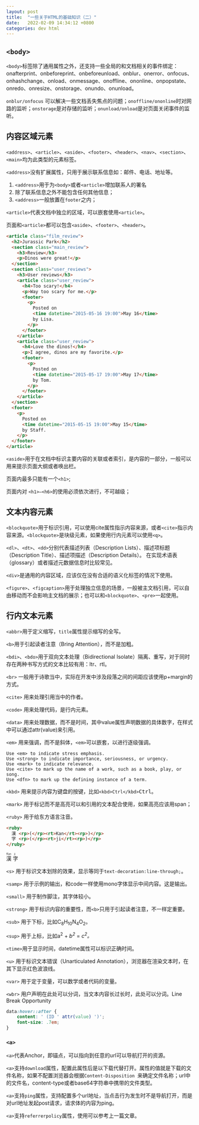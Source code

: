 ```yaml
---
layout: post
title:  "一些关于HTML的基础知识（二）"
date:   2022-02-09 14:34:12 +0800
categories: dev html
---
```


## `<body>`

`<body>`标签除了通用属性之外，还支持一些全局的和文档相关的事件绑定：onafterprint、onbeforeprint、onbeforeunload、onblur、onerror、onfocus、onhashchange、onload、onmessage、onoffline、ononline、onpopstate、onredo、onresize、onstorage、onundo、onunload。

`onblur/onfocus` 可以解决一些文档丢失焦点的问题；`onoffline/ononline`时对网路的监听；`onstorage`是对存储的监听；`onunload/onload`是对页面关闭事件的监听。

## 内容区域元素

`<address>`、`<article>`、`<aside>`、`<footer>`、`<header>`、`<nav>`、`<section>`、`<main>`均为此类型的元素标签。

`<address>`没有扩展属性，只用于展示联系信息如：邮件、电话、地址等。

1. `<address>`用于为`<body>`或者`<article>`增加联系人的署名
2. 除了联系信息之外不能包含任何其他信息；
3. `<address>`一般放置在`footer`之内；

`<article>`代表文档中独立的区域，可以嵌套使用`<article>`。

页面和`<article>`都可以包含`<aside>`、`<footer>`、`<header>`。

```html
<article class="film_review">
  <h2>Jurassic Park</h2>
  <section class="main_review">
    <h3>Review</h3>
    <p>Dinos were great!</p>
  </section>
  <section class="user_reviews">
    <h3>User reviews</h3>
    <article class="user_review">
      <h4>Too scary!</h4>
      <p>Way too scary for me.</p>
      <footer>
        <p>
          Posted on
          <time datetime="2015-05-16 19:00">May 16</time>
          by Lisa.
        </p>
      </footer>
    </article>
    <article class="user_review">
      <h4>Love the dinos!</h4>
      <p>I agree, dinos are my favorite.</p>
      <footer>
        <p>
          Posted on
          <time datetime="2015-05-17 19:00">May 17</time>
          by Tom.
        </p>
      </footer>
    </article>
  </section>
  <footer>
    <p>
      Posted on
      <time datetime="2015-05-15 19:00">May 15</time>
      by Staff.
    </p>
  </footer>
</article>
```

`<aside>`用于在文档中标识主要内容的关联或者索引，是内容的一部分，一般可以用来提示页面大纲或者唤出栏。

页面内最多只能有一个`<h1>`;

页面内对 `<h1>–<h6>`的使用必须依次进行，不可越级；

## 文本内容元素

`<blockquote>`用于标识引用，可以使用cite属性指示内容来源，或者`<cite>`指示内容来源。`<blockquote>`是块级元素，如果使用行内元素可以使用`<q>`。

`<dl>`、`<dt>`、`<dd>`分别代表描述列表（Description Lists）、描述项标题（Description Title）、描述项描述（Description Details）。 在实现术语表（glossary）或者描述元数据信息时比较常见。

`<div>`是通用的内容区域，应该仅在没有合适的语义化标签的情况下使用。

`<figure>`、`<figcaption>`用于处理独立信息的场景，一般被主文档引用，可以自由移动而不会影响主文档的展示；也可以和`<blockquote>`、`<pre>`一起使用。

## 行内文本元素

`<abbr>`用于定义缩写，`title`属性提示缩写的全写。

`<b>`用于引起读者注意（Bring Attention），而不是加粗。

`<bdi>`、`<bdo>`用于双向文本处理（Bidirectional Isolate）隔离、重写，对于同时存在两种书写方式的文本比较有用：ltr、rtl。

`<br>` 一般用于诗歌当中，实际在开发中涉及段落之间的间距应该使用p+margin的方式。

`<cite>` 用来处理引用当中的作者。

`<code>` 用来处理代码，是行内元素。

`<data>` 用来处理数据，而不是时间，其中value属性声明数据的具体数字，在样式中可以通过attr(value)来引用。

`<em>` 用来强调，而不是斜体，`<em>`可以嵌套，以进行逐级强调。

    Use <em> to indicate stress emphasis.
    Use <strong> to indicate importance, seriousness, or urgency.
    Use <mark> to indicate relevance.
    Use <cite> to mark up the name of a work, such as a book, play, or song.
    Use <dfn> to mark up the defining instance of a term.

`<kbd>` 用来提示内容为键盘的按键，比如`<kbd>Ctrl</kbd>`<kbd>Ctrl</kbd>。

`<mark>` 用于标记而不是高亮可以和引用的文本配合使用，如果高亮应该用span；

`<ruby>` 用于给东方语言注音。

```html
<ruby>
  漢 <rp>(</rp><rt>Kan</rt><rp>)</rp>
  字 <rp>(</rp><rt>ji</rt><rp>)</rp>
</ruby>
```

<ruby>
  漢 <rp>(</rp><rt>Kan</rt><rp>)</rp>
  字 <rp>(</rp><rt>ji</rt><rp>)</rp>
</ruby>

`<s>` 用于标识文本划除的效果，显示等同于`text-decoration:line-through;`。

`<samp>` 用于示例的输出，和code一样使用mono字体显示中间内容。这是输出。

`<small>` 用于制作脚注，其字体较小。

`<strong>` 用于标识内容的重要性，而`<b>`只用于引起读者注意，不一样定重要。

`<sub>` 用于下标，比如C<sub>8</sub>H<sub>10</sub>N<sub>4</sub>O<sub>2</sub>。

`<sup>` 用于上标，比如a<sup>2</sup></var> + <var>b<sup>2</sup></var> = <var>c<sup>2</sup>。

`<time>`用于显示时间，datetime属性可以标识正确时间。

`<u>` 用于标识文本错误（Unarticulated Annotation），浏览器在渲染文本时，在其下显示红色波浪线。

`<var>` 用于定于变量，可以数学或者代码的变量。

`<wbr>` 用户声明在此处可以分词，当文本内容长过长时，此处可以分词。Line Break Opportunity 

```css
data:hover::after {
    content: ' (ID ' attr(value) ')';
    font-size: .7em;
}
```

### `<a>`

`<a>`代表Anchor，即锚点，可以指向到任意的url可以导航打开的资源。

`<a>`支持`download`属性，配置此属性后是以下载代替打开。属性的值就是下载的文件名称，如果不配置浏览器会根据`Content-Disposition `来确定文件名称；url中的文件名，content-type或者base64字符串中携带的文件类型。

`<a>`支持`ping`属性，支持配置多个url地址，当点击行为发生时不是导航打开，而是对url地址发起post请求，请求体的内容为ping。

`<a>`支持`referrerpolicy`属性，使用可以参考上一篇文章。
